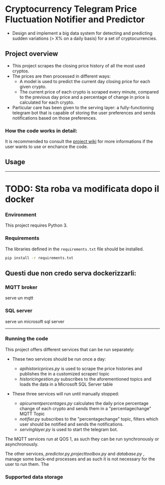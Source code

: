 # Cryptocurrency Telegram Price Fluctuation Notifier and Predictor 

 * Design and implement a big data system for detecting and predicting sudden variations (> X% on a daily basis) for a set of cryptocurrencies. 

## Project overview
- This project scrapes the closing price history of all the most used cryptos. 
- The prices are then processed in different ways:
  - A model is used to predict the current day closing price for each given crypto.
  - The current price of each crypto is scraped every minute, compared to the previous day price and a percentage of change in price is calculated for each crypto.
- Particular care has been given to the serving layer: a fully-functioning telegram bot that is capable of storing the user preferences and sends notifications based on those preferences.


### How the code works in detail:

It is recommended to consult the [project wiki](https://github.com/trelium/crypto_fluctuations/wiki) for more informations if the user wants to use or enchance the code.


## Usage

------
# TODO: Sta roba va modificata dopo il docker

### Environment

This project requires Python 3.


### Requirements

The libraries defined in the `requirements.txt` file should be installed.

```bash
pip install -r requirements.txt
```

## Questi due non credo serva dockerizzarli:

### MQTT broker
serve un mqtt

### SQL server
serve un microsoft sql server

--------

### Running the code

This project offers different services that can be run separately:
* These two services should be run once a day:
	* _apihistoricprices.py_ is used to scrape the price histories and publishes the in a customized 	scraper/<name of the crypto> topic
	* _historicingestion.py_ subscribes to the aforementioned topics and loads the data in a Microsoft SQL 	Server table

* These three services will run until manually stopped:
	* _apicurrentpercentages.py_ calculates the daily price percentage change of each crypto and sends them in 	a 	"percentagechange" MQTT Topic
	* _notifier.py_ subscribes to the "percentagechange" topic, filters which user should be notified and 	sends the notifications.
	* _servinglayer.py_ is used to start the telegram bot.

The MQTT services run at QOS 1, as such they can be run synchronously or asynchronously.

The other services, _predictor.py_,_projecttoolbox.py_ and _database.py_ , manage some back-end processes and as such it is not necessary for the user to run them.
The 


### Supported data storage
